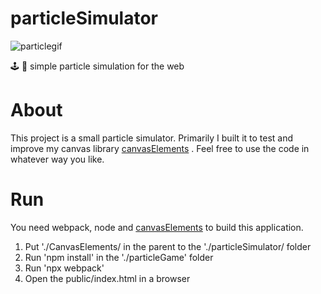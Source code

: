 # particleSimulator

![particlegif](https://user-images.githubusercontent.com/5229028/150432937-6ea23f42-1553-4236-87bf-11e6a88d871a.gif)

🕹 🔬 simple particle simulation for the web

# About

This project is a small particle simulator. Primarily I built it to test and improve my canvas library [canvasElements](https://github.com/Dimnez/CanvasElements) . Feel free to use the code in whatever way you like.   

# Run

You need webpack, node and [canvasElements](https://github.com/Dimnez/CanvasElements) to build this application.

1. Put './CanvasElements/ in the parent to the './particleSimulator/ folder
2. Run 'npm install' in the './particleGame' folder
3. Run 'npx webpack'
4. Open the public/index.html in a browser

